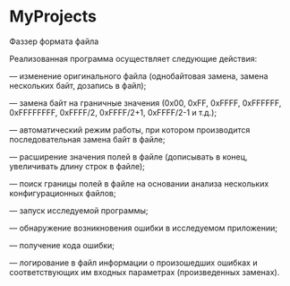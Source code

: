 # MyProjects

Фаззер формата файла


Реализованная программа осуществляет следующие действия:

—	изменение оригинального файла (однобайтовая замена, замена нескольких байт, дозапись в файл);

—	замена байт на граничные значения (0x00, 0xFF, 0xFFFF, 0xFFFFFF, 0xFFFFFFFF, 0xFFFF/2, 0xFFFF/2+1, 0xFFFF/2-1 и т.д.);

—	автоматический режим работы, при котором производится последовательная замена байт в файле;

—	расширение значения полей в файле (дописывать в конец, увеличивать длину строк в файле);

—	поиск границы полей в файле на основании анализа нескольких конфигурационных файлов;

—	запуск исследуемой программы;

—	обнаружение возникновения ошибки в исследуемом приложении;

—	получение кода ошибки;

—	логирование в файл информации о произошедших ошибках и соответствующих им входных параметрах (произведенных заменах).

